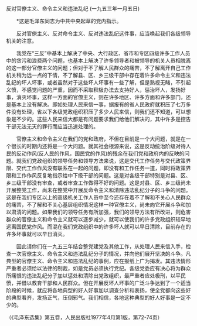 反对官僚主义、命令主义和违法乱纪
(一九五三年一月五日)

　　*这是毛泽东同志为中共中央起草的党内指示。 

　　反对官僚主义、反对命令主义、反对违法乱纪这件事，应当唤起我们各级领导机关的注意。 

　　我党在“三反”中基本上解决了中央、大行政区、省市和专区四级许多工作人员中的贪污和浪费两个问题，也基本上解决了许多领导者和被领导的机关人员相脱离的这一部分官僚主义的问题；但对于不了解人民群众的痛苦，不了解离开自己工作机关稍为远一点的下情，不了解县、区、乡三级干部中存在着许多命令主义和违法乱纪的坏人坏事，或者虽然对于这些坏人坏事有一些了解，但是熟视无睹，不引起义愤，不感觉问题的严重，因而不采取积极办法去支持好人，惩治坏人，发扬好事，消灭坏事，这样一方面的官僚主义，则在许多地区、许多方面和许多部门，还是基本上没有解决。即如处理人民来信一事，据报有的省人民政府就积压了七万多件没有处理，省以下各级党政组织积压了多少人民来信，则我们还不知道，可以想象是不少的。这些人民来信大都是有问题要求我们给他们解决的，其中许多是控告干部无法无天的罪行而应当迅速处理的。 

　　官僚主义和命令主义在我们的党和政府，不但在目前是一个大问题，就是在一个很长的时期内还将是一个大问题。就其社会根源来说，这是反动统治阶级对待人民的反动作风(反人民的作风，国民党的作风)的残余在我们党和政府内的反映的问题。就我们党政组织的领导任务和领导方法来说，这是交代工作任务与交代政策界限、交代工作作风没有联系在一起的问题，即没有和工作任务一道，同时将政策界限和工作作风反复地指示给中下级干部的问题。这是对各级干部特别是对县、区、乡三级干部没有审查，或者审查工作做得不好的问题。这是对县、区、乡三级尚未开展整党工作，尚未在整党中开展反命令主义和清除违法乱纪分子的斗争的问题。这是在我们专区以上的高级机关工作人员中至今还存在着不了解和不关心人民群众的痛苦，不了解和不关心基层组织情况这样一种官僚主义，尚未向它开展斗争和加以肃清的问题。如果我们的领导任务有所加强，我们的领导方法有所改进，则危害群众的官僚主义和命令主义就可以逐步减少，就可以使我们的许多党政组织较早地远离国民党作风。而混在我们党政组织中的许多坏人就可以早日清除，目前存在的许多坏事就可以早日消灭。 

　　因此请你们在一九五三年结合整党建党及其他工作，从处理人民来信入手，检查一次官僚主义、命令主义和违法乱纪分子的情况，并向他们展开坚决的斗争。凡典型的官僚主义、命令主义和违法乱纪的事例，应在报纸上广为揭发。其违法情形严重者必须给以法律的制裁，如是党员必须执行党纪。各级党委应有决心将为群众所痛恨的违法乱纪分子加以惩处和清除出党政组织，最严重者应处极刑，以平民愤，并借以教育干部和人民群众。但在开展反坏人坏事的广泛斗争达到了一个适当阶段的时候，就应将各地典型的好人好事加以调查分析和表扬，使全党都向这些好的典型看齐，发扬正气，压倒邪气。我们相信，各地这种典型的好人好事是一定不少的。 

（《毛泽东选集》第五卷，人民出版社1977年4月第1版，第72-74页） 


 

　　 


